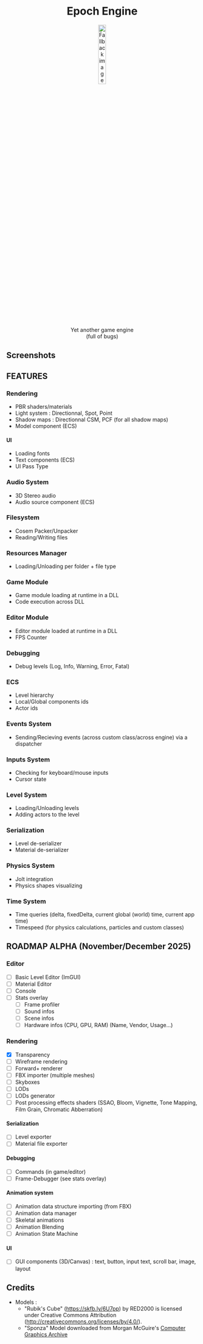 <h1 align="center">Epoch Engine</h1>

<p align="center">
  <picture>
    <source media="(prefers-color-scheme: dark)" srcset=".github/EpochLogoDarkMode.png" width="20%">
    <source media="(prefers-color-scheme: light)" srcset=".github/EpochLogoLightMode.png" width="20%">
    <img alt="Fallback image description" src="default-image.png" width="20%">
  </picture>
</p>

<p align="center">
  Yet another game engine<br>
  (full of bugs)
</p>

## Screenshots

## FEATURES

### Rendering

- PBR shaders/materials
- Light system : Directionnal, Spot, Point
- Shadow maps : Directionnal CSM, PCF (for all shadow maps)
- Model component (ECS)

#### UI

- Loading fonts
- Text components (ECS)
- UI Pass Type

### Audio System

- 3D Stereo audio
- Audio source component (ECS)

### Filesystem

- Cosem Packer/Unpacker
- Reading/Writing files

### Resources Manager

- Loading/Unloading per folder + file type

### Game Module

- Game module loading at runtime in a DLL
- Code execution across DLL

### Editor Module

- Editor module loaded at runtime in a DLL
- FPS Counter

### Debugging

- Debug levels (Log, Info, Warning, Error, Fatal)

### ECS

- Level hierarchy
- Local/Global components ids
- Actor ids

### Events System

- Sending/Recieving events (across custom class/across engine) via a dispatcher

### Inputs System

- Checking for keyboard/mouse inputs
- Cursor state

### Level System

- Loading/Unloading levels
- Adding actors to the level

### Serialization

- Level de-serializer
- Material de-serializer

### Physics System

- Jolt integration
- Physics shapes visualizing

### Time System

- Time queries (delta, fixedDelta, current global (world) time, current app time)
- Timespeed (for physics calculations, particles and custom classes)

## ROADMAP ALPHA (November/December 2025)

### Editor

- [ ] Basic Level Editor (ImGUI)
- [ ] Material Editor
- [ ] Console
- [ ] Stats overlay
  - [ ] Frame profiler
  - [ ] Sound infos
  - [ ] Scene infos
  - [ ] Hardware infos (CPU, GPU, RAM) (Name, Vendor, Usage...)

### Rendering

- [x] Transparency
- [ ] Wireframe rendering
- [ ] Forward+ renderer
- [ ] FBX importer (multiple meshes)
- [ ] Skyboxes
- [ ] LODs
- [ ] LODs generator
- [ ] Post processing effects shaders (SSAO, Bloom, Vignette, Tone Mapping, Film Grain, Chromatic Abberration)

#### Serialization

- [ ] Level exporter
- [ ] Material file exporter

#### Debugging

- [ ] Commands (in game/editor)
- [ ] Frame-Debugger (see stats overlay)

#### Animation system

- [ ] Animation data structure importing (from FBX)
- [ ] Animation data manager
- [ ] Skeletal animations
- [ ] Animation Blending
- [ ] Animation State Machine

#### UI

- [ ] GUI components (3D/Canvas) : text, button, input text, scroll bar, image, layout

## Credits

- Models :
  - "Rubik's Cube" (<https://skfb.ly/6U7pp>) by RED2000 is licensed under Creative Commons Attribution (<http://creativecommons.org/licenses/by/4.0/>).
  - "Sponza" Model downloaded from Morgan McGuire's [Computer Graphics Archive](https://casual-effects.com/data)
